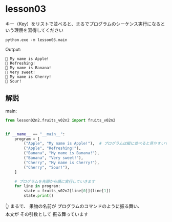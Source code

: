 # lesson03

キー（Key）をリストで並べると、まるでプログラムのシーケンス実行になるという理屈を習得してください

```shell
python.exe -m lesson03.main
```

Output:  

```plain
🍎 My name is Apple!
🍎 Refreshing!
🍌 My name is Banana!
🍌 Very sweet!
🍒 My name is Cherry!
🍒 Sour!
```

## 解説

main:  

```python
from lesson02n2.fruits_v02n2 import fruits_v02n2


if __name__ == "__main__":
    program = [
        ("Apple", "My name is Apple!"),  # プログラムは縦に並べると見やすいです
        ("Apple", "Refreshing!"),
        ("Banana", "My name is Banana!"),
        ("Banana", "Very sweet!"),
        ("Cherry", "My name is Cherry!"),
        ("Cherry", "Sour!"),
    ]

    # プログラムを先頭から順に実行していきます
    for line in program:
        state = fruits_v02n2[line[0]](line[1])
        state.print()
```

👆 まるで、 果物の名前が プログラムのコマンドのように振る舞い、  
本文が その引数として 振る舞っています  
